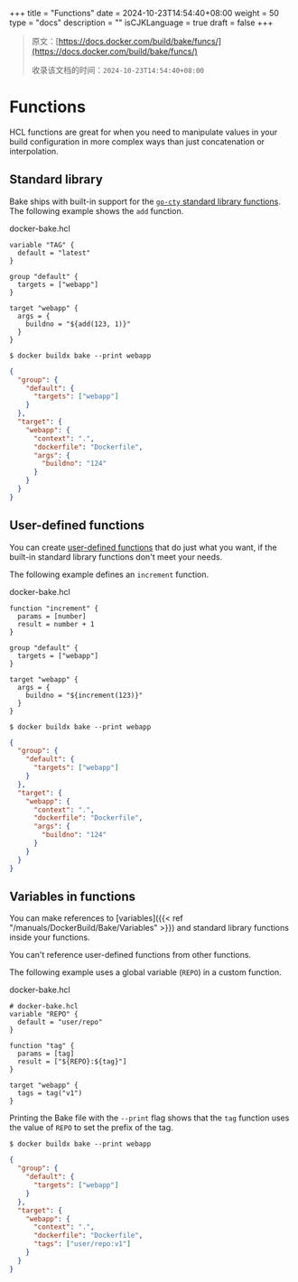 +++
title = "Functions"
date = 2024-10-23T14:54:40+08:00
weight = 50
type = "docs"
description = ""
isCJKLanguage = true
draft = false
+++

> 原文：[https://docs.docker.com/build/bake/funcs/](https://docs.docker.com/build/bake/funcs/)
>
> 收录该文档的时间：`2024-10-23T14:54:40+08:00`

# Functions

HCL functions are great for when you need to manipulate values in your build configuration in more complex ways than just concatenation or interpolation.

## Standard library

Bake ships with built-in support for the [`go-cty` standard library functions](https://github.com/zclconf/go-cty/tree/main/cty/function/stdlib). The following example shows the `add` function.

docker-bake.hcl



```hcl
variable "TAG" {
  default = "latest"
}

group "default" {
  targets = ["webapp"]
}

target "webapp" {
  args = {
    buildno = "${add(123, 1)}"
  }
}
```



```console
$ docker buildx bake --print webapp
```



```json
{
  "group": {
    "default": {
      "targets": ["webapp"]
    }
  },
  "target": {
    "webapp": {
      "context": ".",
      "dockerfile": "Dockerfile",
      "args": {
        "buildno": "124"
      }
    }
  }
}
```

## User-defined functions

You can create [user-defined functions](https://github.com/hashicorp/hcl/tree/main/ext/userfunc) that do just what you want, if the built-in standard library functions don't meet your needs.

The following example defines an `increment` function.

docker-bake.hcl



```hcl
function "increment" {
  params = [number]
  result = number + 1
}

group "default" {
  targets = ["webapp"]
}

target "webapp" {
  args = {
    buildno = "${increment(123)}"
  }
}
```



```console
$ docker buildx bake --print webapp
```



```json
{
  "group": {
    "default": {
      "targets": ["webapp"]
    }
  },
  "target": {
    "webapp": {
      "context": ".",
      "dockerfile": "Dockerfile",
      "args": {
        "buildno": "124"
      }
    }
  }
}
```

## Variables in functions

You can make references to [variables]({{< ref "/manuals/DockerBuild/Bake/Variables" >}}) and standard library functions inside your functions.

You can't reference user-defined functions from other functions.

The following example uses a global variable (`REPO`) in a custom function.

docker-bake.hcl



```hcl
# docker-bake.hcl
variable "REPO" {
  default = "user/repo"
}

function "tag" {
  params = [tag]
  result = ["${REPO}:${tag}"]
}

target "webapp" {
  tags = tag("v1")
}
```

Printing the Bake file with the `--print` flag shows that the `tag` function uses the value of `REPO` to set the prefix of the tag.



```console
$ docker buildx bake --print webapp
```



```json
{
  "group": {
    "default": {
      "targets": ["webapp"]
    }
  },
  "target": {
    "webapp": {
      "context": ".",
      "dockerfile": "Dockerfile",
      "tags": ["user/repo:v1"]
    }
  }
}
```
